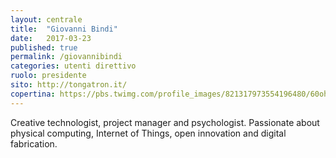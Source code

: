 ```yaml
---
layout: centrale
title:  "Giovanni Bindi"
date:   2017-03-23
published: true
permalink: /giovannibindi
categories: utenti direttivo
ruolo: presidente
sito: http://tongatron.it/
copertina: https://pbs.twimg.com/profile_images/821317973554196480/60ohhw9U_400x400.jpg
---
```

Creative technologist, project manager and psychologist. Passionate about physical computing, Internet of Things, open innovation and digital fabrication.<!--more-->

